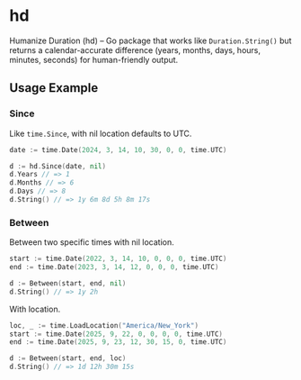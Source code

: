 # hd
Humanize Duration (hd) – Go package that works like `Duration.String()` but returns a calendar-accurate difference (years, months, days, hours, minutes, seconds) for human-friendly output.

## Usage Example

### Since

Like `time.Since`, with nil location defaults to UTC.

```go
date := time.Date(2024, 3, 14, 10, 30, 0, 0, time.UTC) 

d := hd.Since(date, nil)
d.Years // => 1
d.Months // => 6
d.Days // => 8
d.String() // => 1y 6m 8d 5h 8m 17s
```

### Between

Between two specific times with nil location.

```go
start := time.Date(2022, 3, 14, 10, 0, 0, 0, time.UTC)
end := time.Date(2023, 3, 14, 12, 0, 0, 0, time.UTC)

d := Between(start, end, nil)
d.String() // => 1y 2h
```

With location.

```go
loc, _ := time.LoadLocation("America/New_York")
start := time.Date(2025, 9, 22, 0, 0, 0, 0, time.UTC)
end := time.Date(2025, 9, 23, 12, 30, 15, 0, time.UTC)

d := Between(start, end, loc)
d.String() // => 1d 12h 30m 15s
```
